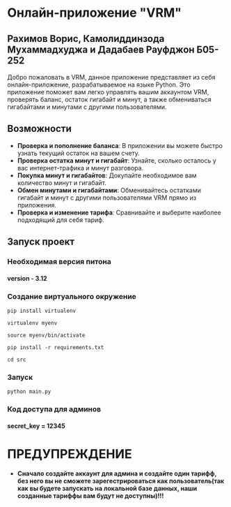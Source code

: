 # Онлайн-приложение "VRM"
## Рахимов Ворис, Камолиддинзода Мухаммадхуджа и Дадабаев Рауфджон Б05-252
Добро пожаловать в VRM, данное приложение представляет из себя онлайн-приложение, разрабатываемое на языке Python.
Это приложение поможет вам легко управлять вашим аккаунтом VRM, проверять баланс, остаток гигабайт и минут, а также обмениваться гигабайтами и минутами с другими пользователями.
## Возможности
- **Проверка и пополнение баланса**: В приложении вы можете быстро узнать текущий остаток на вашем счету.
- **Проверка остатка минут и гигабайт**: Узнайте, сколько осталось у вас интернет-трафика и минут разговора.
- **Покупка минут и гигабайтов**: Докупайте необходимое вам количество минут и гигабайт.
- **Обмен минутами и гигабайтами**: Обменивайтесь остатками гигабайт и минут с другими пользователями VRM прямо из приложения.
- **Проверка и изменение тарифа**: Сравнивайте и выберите наиболее подходящий для себя тариф.
## Запуск проект
### Необходимая версия питона 
#### version - 3.12
### Создание виртуального окружение
    pip install virtualenv
    
    virtualenv myenv
    
    source myenv/bin/activate
     
    pip install -r requirements.txt
     
    cd src
### Запуск
    python main.py

### Код доступа для админов
#### secret_key = 12345

# ПРЕДУПРЕЖДЕНИЕ
- **Сначало создайте аккаунт для админа и создайте один тарифф, без него вы не сможете зарегестрироваться как пользователь(так как вы будете запускать на локальной базе данных, наши созданные тариффы вам будут не доступны)!!!**